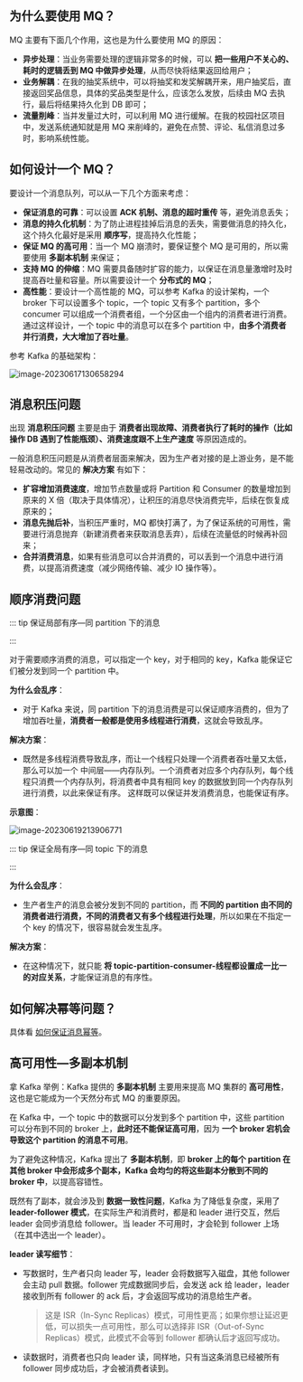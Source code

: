 ## 为什么要使用 MQ？

MQ 主要有下面几个作用，这也是为什么要使用 MQ 的原因：

- **异步处理**：当业务需要处理的逻辑非常多的时候，可以 **把一些用户不关心的、耗时的逻辑丢到 MQ 中做异步处理**，从而尽快将结果返回给用户；
- **业务解耦**：在我的抽奖系统中，可以将抽奖和发奖解耦开来，用户抽奖后，直接返回奖品信息，具体的奖品类型是什么，应该怎么发放，后续由 MQ 去执行，最后将结果持久化到 DB 即可；
- **流量削峰**：当并发量过大时，可以利用 MQ 进行缓解。在我的校园社区项目中，发送系统通知就是用 MQ 来削峰的，避免在点赞、评论、私信消息过多时，影响系统性能。



## 如何设计一个 MQ？

要设计一个消息队列，可以从一下几个方面来考虑：

- **保证消息的可靠**：可以设置 **ACK 机制、消息的超时重传** 等，避免消息丢失；
- **消息的持久化机制**：为了防止进程挂掉后消息的丢失，需要做消息的持久化，这个持久化最好是采用 **顺序写**，提高持久化性能；
- **保证 MQ 的高可用**：当一个 MQ 崩溃时，要保证整个 MQ 是可用的，所以需要使用 **多副本机制** 来保证；
- **支持 MQ 的伸缩**：MQ 需要具备随时扩容的能力，以保证在消息量激增时及时提高吞吐量和容量。所以需要设计一个 **分布式的 MQ**；
- **高性能**：要设计一个高性能的 MQ，可以参考 Kafka 的设计架构，一个 broker 下可以设置多个 topic，一个 topic 又有多个 partition，多个 concumer 可以组成一个消费者组，一个分区由一个组内的消费者进行消费。通过这样设计，一个 topic 中的消息可以在多个 partition 中，**由多个消费者并行消费，大大增加了吞吐量**。

参考 Kafka 的基础架构：

![image-20230617130658294](https://run-notes.oss-cn-beijing.aliyuncs.com/notes/202306171306464.png)



## 消息积压问题

出现 **消息积压问题** 主要是由于 **消费者出现故障、消费者执行了耗时的操作（比如操作 DB 遇到了性能瓶颈）、消费速度跟不上生产速度** 等原因造成的。

一般消息积压问题是从消费者层面来解决，因为生产者对接的是上游业务，是不能轻易改动的。常见的 **解决方案** 有如下：

- **扩容增加消费速度**，增加节点数量或将 Partition 和 Consumer 的数量增加到原来的 X 倍（取决于具体情况），让积压的消息尽快消费完毕，后续在恢复成原来的；
- **消息先抛后补**，当积压严重时，MQ 都快打满了，为了保证系统的可用性，需要进行消息抛弃（新建消费者来获取消息丢弃），后续在流量低的时候再补回来；
- **合并消费消息**，如果有些消息可以合并消费的，可以丢到一个消息中进行消费，以提高消费速度（减少网络传输、减少 IO 操作等）。



## 顺序消费问题

::: tip 保证局部有序—同 partition 下的消息

:::

对于需要顺序消费的消息，可以指定一个 key，对于相同的 key，Kafka 能保证它们被分发到同一个 partition 中。

**为什么会乱序**：

- 对于 Kafka 来说，同 partition 下的消息消费是可以保证顺序消费的，但为了增加吞吐量，**消费者一般都是使用多线程进行消费**，这就会导致乱序。

**解决方案**：

- 既然是多线程消费导致乱序，而让一个线程只处理一个消费者吞吐量又太低，那么可以加一个 中间层——内存队列。一个消费者对应多个内存队列，每个线程只消费一个内存队列，将消费者中具有相同 key 的数据放到同一个内存队列进行消费，以此来保证有序。
  这样既可以保证并发消费消息，也能保证有序。

**示意图**：

![image-20230619213906771](https://run-notes.oss-cn-beijing.aliyuncs.com/notes/202306192139248.png)



::: tip 保证全局有序—同 topic 下的消息

:::

**为什么会乱序**：

- 生产者生产的消息会被分发到不同的 partition，而 **不同的 partition 由不同的消费者进行消费，不同的消费者又有多个线程进行处理**，所以如果在不指定一个 key 的情况下，很容易就会发生乱序。

**解决方案**：

- 在这种情况下，就只能 **将 topic-partition-consumer-线程都设置成一比一的对应关系**，才能保证消息的有序性。



## 如何解决幂等问题？

具体看 [如何保证消息幂等](https://aruni.me/docs/studynotes/middleware/mq/common_question/%E5%A6%82%E4%BD%95%E4%BF%9D%E8%AF%81%E6%B6%88%E6%81%AF%E5%B9%82%E7%AD%89.html)。



## 高可用性—多副本机制

拿 Kafka 举例：Kafka 提供的 **多副本机制** 主要用来提高 MQ 集群的 **高可用性**，这也是它能成为一个天然分布式 MQ 的重要原因。

在 Kafka 中，一个 topic 中的数据可以分发到多个 partition 中，这些 partition 可以分布到不同的 broker 上，**此时还不能保证高可用**，因为 **一个 broker 宕机会导致这个 partition 的消息不可用**。

为了避免这种情况，Kafka 提出了 **多副本机制**，即 **broker 上的每个 partition 在其他 broker 中会形成多个副本，Kafka 会均匀的将这些副本分散到不同的 broker 中**，以提高容错性。

既然有了副本，就会涉及到 **数据一致性问题**，Kafka 为了降低复杂度，采用了 **leader-follower 模式**，在实际生产和消费时，都是和 leader 进行交互，然后 leader 会同步消息给 follower。当 leader 不可用时，才会轮到 follower 上场（在其中选出一个 leader）。

**leader 读写细节**：

- 写数据时，生产者只向 leader 写，leader 会将数据写入磁盘，其他 follower 会主动 pull 数据。follower 完成数据同步后，会发送 ack 给 leader，leader 接收到所有 follower 的 ack 后，才会返回写成功的消息给生产者。

  > 这是 ISR（In-Sync Replicas）模式，可用性更高；如果你想让延迟更低，可以损失一点可用性，那么可以选择非 ISR（Out-of-Sync Replicas）模式，此模式不会等到 follower 都确认后才返回写成功。

- 读数据时，消费者也只向 leader 读，同样地，只有当这条消息已经被所有 follower 同步成功后，才会被消费者读到。
















